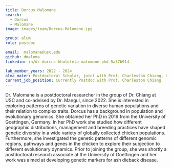 ```yaml
---
title: Dorcus Malomane
search:
  - Dorcus 
  - Malomane
image: images/team/Dorcus-Malomane.jpg

group: alum
role: postdoc

email:  malomane@usc.edu
github: dmaloma
linkedin: in/dr-dorcus-kholofelo-malomane-phd-5a37b914

lab_member_years: 2022 - 2024
alma_mater: Postdoctoral Scholar, joint with Prof. Charleston Chiang, USC Alfred E. Mann School of Pharmacy and Pharmaceutical Sciences
current_job_position: Currently Postdoc with Prof. Charleston Chiang
---
```


Dr. Malomane is a postdoctoral researcher in the group of Dr. Chiang at USC and co-advised by Dr.
Mangul, since 2022. She is interested in exploring patterns of genetic variation in diverse human
populations and their relation to complex traits. Dorcus has a background in population and
evolutionary genomics. She obtained her PhD in 2019 from the University of Goettingen, Germany. In
her PhD work she studied how different geographic distributions, management and breeding practices
have shaped genetic diversity in a wide variety of globally collected chicken populations. Furthermore,
she investigated the genetic patterns of different genomic regions, pathways and genes in the chicken to
explore their subjection to different evolutionary dynamics. Prior to joining the group, she was shortly a
postdoctoral research associate at the University of Goettingen and her work was aimed at developing
genetic markers for ash dieback disease.
